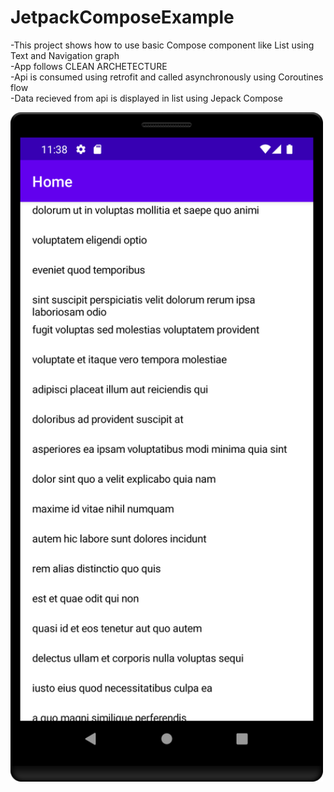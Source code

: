 # JetpackComposeExample

-This project shows how to use basic Compose component like List using Text and Navigation graph <br>
-App follows CLEAN ARCHETECTURE <br>
-Api is consumed using retrofit and called asynchronously using Coroutines flow  <br>
-Data recieved from api is displayed in list using Jepack Compose <br>

<img src="https://github.com/amanattri09/JetpackComposeExample/blob/master/media/screeen_shot_post_list.png" width="500" style="max-width:200%;"> <br>
